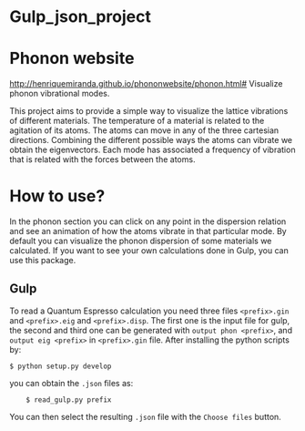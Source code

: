 # Gulp_json_project

Phonon website
==============

http://henriquemiranda.github.io/phononwebsite/phonon.html#
Visualize phonon vibrational modes.

This project aims to provide a simple way to visualize the lattice vibrations of different materials. The temperature of a material is related to the agitation of its atoms. The atoms can move in any of the three cartesian directions. Combining the different possible ways the atoms can vibrate we obtain the eigenvectors. Each mode has associated a frequency of vibration that is related with the forces between the atoms.

How to use?
===========

In the phonon section you can click on any point in the dispersion relation and see an animation of how the atoms vibrate in that particular mode.
By default you can visualize the phonon dispersion of some materials we calculated.
If you want to see your own calculations done in Gulp, you can use this package.

Gulp
----------------
To read a Quantum Espresso calculation you need three files `<prefix>.gin` and `<prefix>.eig` and `<prefix>.disp`. The first one is the input file for gulp, the second and third one can be generated with `output phon <prefix>`, and `output eig <prefix>` in `<prefix>.gin` file. 
After installing the python scripts by:
	
	$ python setup.py develop


 you can obtain the `.json` files as:

    	$ read_gulp.py prefix

You can then select the resulting `.json` file with the `Choose files` button.
